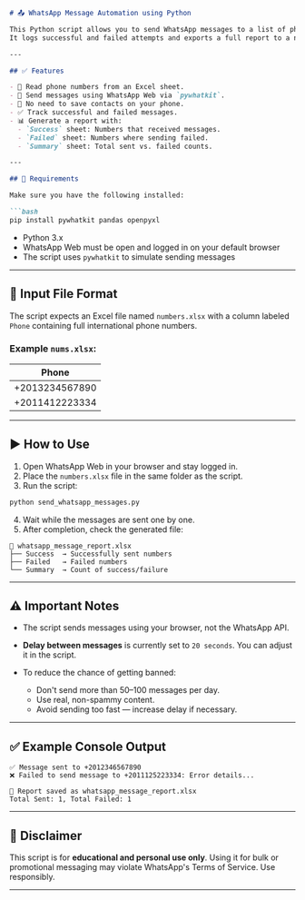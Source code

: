 ````markdown
# 📤 WhatsApp Message Automation using Python

This Python script allows you to send WhatsApp messages to a list of phone numbers loaded from an Excel file (`numbers.xlsx`).  
It logs successful and failed attempts and exports a full report to a new Excel file.

---

## ✅ Features

- 📄 Read phone numbers from an Excel sheet.
- 💬 Send messages using WhatsApp Web via `pywhatkit`.
- 🧾 No need to save contacts on your phone.
- ✅ Track successful and failed messages.
- 📊 Generate a report with:
  - `Success` sheet: Numbers that received messages.
  - `Failed` sheet: Numbers where sending failed.
  - `Summary` sheet: Total sent vs. failed counts.

---

## 🧩 Requirements

Make sure you have the following installed:

```bash
pip install pywhatkit pandas openpyxl
````

* Python 3.x
* WhatsApp Web must be open and logged in on your default browser
* The script uses `pywhatkit` to simulate sending messages

---

## 📄 Input File Format

The script expects an Excel file named `numbers.xlsx` with a column labeled `Phone` containing full international phone numbers.

### Example `nums.xlsx`:

| Phone         |
| ------------- |
| +2013234567890 |
| +2011412223334 |

---

## ▶️ How to Use

1. Open WhatsApp Web in your browser and stay logged in.
2. Place the `numbers.xlsx` file in the same folder as the script.
3. Run the script:

```bash
python send_whatsapp_messages.py
```

4. Wait while the messages are sent one by one.
5. After completion, check the generated file:

```
📄 whatsapp_message_report.xlsx
├── Success  → Successfully sent numbers
├── Failed   → Failed numbers
└── Summary  → Count of success/failure
```

---

## ⚠️ Important Notes

* The script sends messages using your browser, not the WhatsApp API.
* **Delay between messages** is currently set to `20 seconds`. You can adjust it in the script.
* To reduce the chance of getting banned:

  * Don't send more than 50–100 messages per day.
  * Use real, non-spammy content.
  * Avoid sending too fast — increase delay if necessary.

---

## ✅ Example Console Output

```
✅ Message sent to +2012346567890
❌ Failed to send message to +2011125223334: Error details...

📄 Report saved as whatsapp_message_report.xlsx
Total Sent: 1, Total Failed: 1
```

---

## 🔐 Disclaimer

This script is for **educational and personal use only**.
Using it for bulk or promotional messaging may violate WhatsApp's Terms of Service.
Use responsibly.

---


